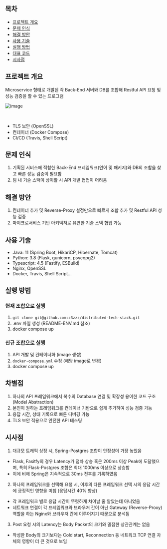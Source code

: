 ## 목차
* [프로젝트 개요](#프로젝트-개요)
* [문제 인식](#문제-인식)
* [해결 방안](#해결-방안)
* [사용 기술](#사용-기술)
* [실행 방법](#실행-방법)
* [대표 코드](#대표-코드)
* [시사점](#시사점)


## 프로젝트 개요
Microservice 형태로 개발된 각 Back-End 서버와 DB를 조합해 Restful API 요청 및 성능 검증을 할 수 있는 프로그램
<br />

![image](https://user-images.githubusercontent.com/91174156/198166733-f5c2d5af-4728-4ec5-9af0-58503bc3ad14.png)

<br />

- TLS 보안 (OpenSSL)
- 컨테이너 (Docker Compose)
- CI/CD (Travis, Shell Script)

## 문제 인식
1. 기획된 서비스에 적합한 Back-End 프레임워크(언어 및 패키지)와 DB의 조합을 찾고 빠른 성능 검증이 필요함
2. 팀 내 기술 스택이 상이할 시 API 개발 협업이 어려움 

## 해결 방안
1. 컨테이너 추가 및 Reverse-Proxy 설정만으로 빠르게 조합 추가 및 Restful API 성능 검증
2. 마이크로서비스 기반 아키텍쳐로 유연한 기술 스택 협업 가능 

## 사용 기술
* Java: 11 (Spring Boot, HikariCP, Hibernate, Tomcat)
* Python: 3.8 (Flask, gunicorn, psycopg2)
* Typescript: 4.5 (Fastify, ESBuild)  
* Nginx, OpenSSL
* Docker, Travis, Shell Script...
	
## 실행 방법
### 현재 조합으로 실행
1. `git clone git@github.com:z3zzz/distributed-tech-stack.git` 
2. .env 파일 생성 (README-ENV.md 참조)
3. docker compose up

### 신규 조합으로 실행 
1. API 개발 및 컨테이너화 (image 생성)
2. `docker-compose.yml` 수정 (해당 image로 변경)
3. docker compose up

## 차별점
1. 하나의 API 프레임워크에서 복수의 Database 연결 및 확장성 용이한 코드 구조 (Model Abstraction) 
2. 본인이 원하는 프레임워크를 컨테이너 기반으로 쉽게 추가하여 성능 검증 가능 
3. 응답 시간, 상태 기록으로 빠른 디버깅 가능
4. TLS 보안 적용으로 안전한 API 테스팅

## 시사점
1. 대규모 트래픽 상정 시, Spring-Postgres 조합이 안정성이 가장 높았음
- Flask, Fasitfy의 경우 Latency가 점차 상승 혹은 200ms 이상 Peak에 도달했으며, 특히 Flask-Postgres 조합은 최대 1000ms 이상으로 상승함
- 이에 비해 Spring은 지속적으로 30ms 전후를 기록하였음
2. 하나의 프레임워크를 선택해 요청 시, 이후의 다른 프레임워크 선택 시의 응답 시간에 긍정적인 영향을 미침 (응답시간 40% 향상)
- 각 프레임워크 별로 응답 시간이 뚜렷하게 차이날 줄 알았는데 아니었음
- 네트워크 연결이 각 프레임워크와 브라우저 간이 아닌 Gateway (Reverse-Proxy) 역할을 하는 Nginx와 브라우저 간에 이루어지기 때문으로 분석됨
3. Post 요청 시의 Latency는 Body Packet의 크기와 밀접한 상관관계는 없음
- 작성한 Body의 크기보다는 Cold start, Reconnection 등 네트워크 TCP 연결 자체의 영향이 더 큰 것으로 보임
